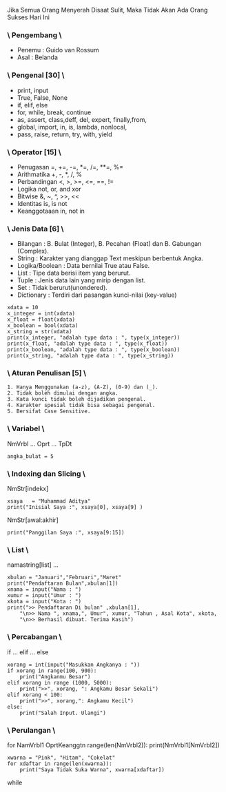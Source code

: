 Jika Semua Orang Menyerah Disaat Sulit, Maka Tidak Akan Ada Orang Sukses Hari Ini

### \ Pengembang \

* Penemu  : Guido van Rossum 
* Asal    : Belanda

### \ Pengenal [30] \

* print, input
* True, False, None
* if, elif, else
* for, while, break, continue 
* as, assert, class,deff, del, expert, finally,from, 
* global, import, in, is, lambda, nonlocal, 
* pass, raise, return, try, with, yield

### \ Operator [15] \

* Penugasan     =, +=, -=, *=, /=, **=, %= 
* Arithmatika   +, -, *, /, %              
* Perbandingan  <, >, >=, <=, ==, !=       
* Logika        not, or, and xor           
* Bitwise       &, ~, ^, >>, <<            
* Identitas     is, is not                 
* Keanggotaaan  in, not in                 

### \ Jenis Data [6] \

* Bilangan    : B. Bulat (Integer), B. Pecahan (Float) dan B. Gabungan (Complex).
* String      : Karakter yang dianggap Text meskipun berbentuk Angka.
* Logika/Boolean     : Data bernilai True atau False.
* List        : Tipe data berisi item yang berurut.
* Tuple       : Jenis data lain yang mirip dengan list.
* Set         : Tidak berurut(unondered).
* Dictionary  : Terdiri dari pasangan kunci-nilai (key-value)

``` 
xdata = 10
x_integer = int(xdata)
x_float = float(xdata)
x_boolean = bool(xdata)
x_string = str(xdata)
print(x_integer, "adalah type data : ", type(x_integer))
print(x_float, "adalah type data : ", type(x_float))
print(x_boolean, "adalah type data : ", type(x_boolean))
print(x_string, "adalah type data : ", type(x_string)) 
```
### \ Aturan Penulisan [5] \
```
1. Hanya Menggunakan (a-z), (A-Z), (0-9) dan (_).
2. Tidak boleh dimulai dengan angka.
3. Kata kunci tidak boleh dijadikan pengenal.
4. Karakter spesial tidak bisa sebagai pengenal.
5. Bersifat Case Sensitive.
```
### \ Variabel \
NmVrbl ... Oprt ... TpDt
``` 
angka_bulat = 5 
```
### \ Indexing dan Slicing \
NmStr[indekx] 
```
xsaya   = "Muhammad Aditya"
print("Inisial Saya :", xsaya[0], xsaya[9] )
```
NmStr[awal:akhir]
```
print("Panggilan Saya :", xsaya[9:15])
```
### \ List \
namastring[list] ...
```
xbulan = "Januari","Februari","Maret"
print("Pendaftaran Bulan",xbulan[1])
xnama = input("Nama : ")
xumur = input("Umur : ")
xkota = input("Kota : ")
print(">> Pendaftaran Di bulan" ,xbulan[1],
    "\n>> Nama ", xnama,", Umur", xumur, "Tahun , Asal Kota", xkota,
    "\n>> Berhasil dibuat. Terima Kasih")
```
### \ Percabangan \
if ... elif ... else
```
xorang = int(input("Masukkan Angkanya : "))
if xorang in range(100, 900):
    print("Angkanmu Besar")
elif xorang in range (1000, 5000):
    print(">>", xorang, ": Angkamu Besar Sekali")
elif xorang < 100:
    print(">>", xorang,": Angkamu Kecil")
else:
    print("Salah Input. Ulangi")
```
### \ Perulangan \
for NamVrbl1 OprtKeanggtn range(len(NmVrbl2)): print(NmVrbl1[NmVrbl2])
```
xwarna = "Pink", "Hitam", "Cokelat"
for xdaftar in range(len(xwarna)):
    print("Saya Tidak Suka Warna", xwarna[xdaftar])
```
while